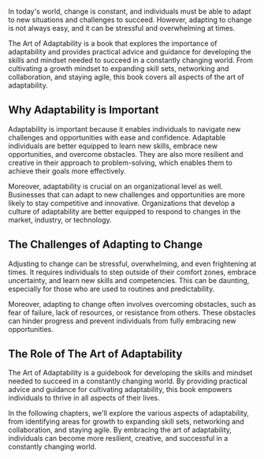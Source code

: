 
In today's world, change is constant, and individuals must be able to adapt to new situations and challenges to succeed. However, adapting to change is not always easy, and it can be stressful and overwhelming at times.

The Art of Adaptability is a book that explores the importance of adaptability and provides practical advice and guidance for developing the skills and mindset needed to succeed in a constantly changing world. From cultivating a growth mindset to expanding skill sets, networking and collaboration, and staying agile, this book covers all aspects of the art of adaptability.

Why Adaptability is Important
-----------------------------

Adaptability is important because it enables individuals to navigate new challenges and opportunities with ease and confidence. Adaptable individuals are better equipped to learn new skills, embrace new opportunities, and overcome obstacles. They are also more resilient and creative in their approach to problem-solving, which enables them to achieve their goals more effectively.

Moreover, adaptability is crucial on an organizational level as well. Businesses that can adapt to new challenges and opportunities are more likely to stay competitive and innovative. Organizations that develop a culture of adaptability are better equipped to respond to changes in the market, industry, or technology.

The Challenges of Adapting to Change
------------------------------------

Adjusting to change can be stressful, overwhelming, and even frightening at times. It requires individuals to step outside of their comfort zones, embrace uncertainty, and learn new skills and competencies. This can be daunting, especially for those who are used to routines and predictability.

Moreover, adapting to change often involves overcoming obstacles, such as fear of failure, lack of resources, or resistance from others. These obstacles can hinder progress and prevent individuals from fully embracing new opportunities.

The Role of The Art of Adaptability
-----------------------------------

The Art of Adaptability is a guidebook for developing the skills and mindset needed to succeed in a constantly changing world. By providing practical advice and guidance for cultivating adaptability, this book empowers individuals to thrive in all aspects of their lives.

In the following chapters, we'll explore the various aspects of adaptability, from identifying areas for growth to expanding skill sets, networking and collaboration, and staying agile. By embracing the art of adaptability, individuals can become more resilient, creative, and successful in a constantly changing world.
